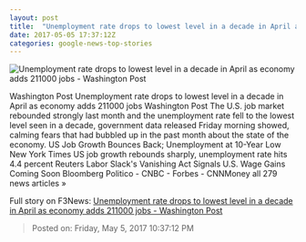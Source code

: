 ```yaml
---
layout: post
title:  "Unemployment rate drops to lowest level in a decade in April as economy adds 211000 jobs - Washington Post"
date: 2017-05-05 17:37:12Z
categories: google-news-top-stories
---
```


![Unemployment rate drops to lowest level in a decade in April as economy adds 211000 jobs - Washington Post](https://img.washingtonpost.com/rf/image_1484w/2010-2019/WashingtonPost/2013/04/16/National-Economy/Images/2013-04-11T131228Z_01_TOR904_RTRIDSP_3_USA-ECONOMY-JOBS-1603.jpg)

Washington Post Unemployment rate drops to lowest level in a decade in April as economy adds 211000 jobs Washington Post The U.S. job market rebounded strongly last month and the unemployment rate fell to the lowest level seen in a decade, government data released Friday morning showed, calming fears that had bubbled up in the past month about the state of the economy. US Job Growth Bounces Back; Unemployment at 10-Year Low New York Times US job growth rebounds sharply, unemployment rate hits 4.4 percent Reuters Labor Slack's Vanishing Act Signals U.S. Wage Gains Coming Soon Bloomberg Politico - CNBC - Forbes - CNNMoney all 279 news articles »


Full story on F3News: [Unemployment rate drops to lowest level in a decade in April as economy adds 211000 jobs - Washington Post](http://www.f3nws.com/n/jRUmNC)

> Posted on: Friday, May 5, 2017 10:37:12 PM
